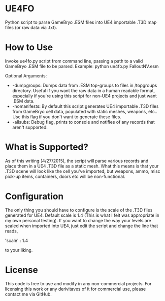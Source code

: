 # UE4FO
Python script to parse GameBryo .ESM files into UE4 importable .T3D map files (or raw data via .txt).

# How to Use
Invoke ue4fo.py script from command line, passing a path to a valid GameBryo .ESM file to be parsed.
Example: python ue4fo.py FalloutNV.esm

Optional Arguments:
* -dumpgroups: Dumps data from .ESM top-groups to files in /topgroups directory. Useful if you want the raw data in a human readable format, especially if you're using this script for non-UE4 projects and just want .ESM data.
* -nomanifests: By default this script generates UE4 importable .T3D files from GameBryo cell data, populated with static meshes, weapons, etc.. Use this flag if you don't want to generate these files.
* -allsubs: Debug flag, prints to console and notifies of any records that aren't supported.

# What is Supported?
As of this writing (4/27/2015), the script will parse various records and place them in a UE4 .T3D file as a static mesh. What this means is that your .T3D scene will look like the cell you've imported, but weapons, ammo, misc pick-up items, containers, doors etc will be non-functional.

# Configuration
The only thing you should have to configure is the scale of the .T3D files generated for UE4. Default scale is 1.4 (This is what I felt was appropriate in my own personal testing). If you want to change the way your levels are scaled when imported into UE4, just edit the script and change the line that reads,

'scale' : 1.4

to your liking.

# License
This code is free to use and modify in any non-commercial projects. For licensing this work or any derivitaves of it for commercial use, please contact me via GitHub.
